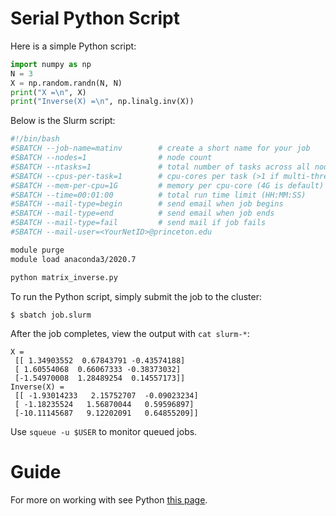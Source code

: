 # Serial Python Script

Here is a simple Python script:

```python
import numpy as np
N = 3
X = np.random.randn(N, N)
print("X =\n", X)
print("Inverse(X) =\n", np.linalg.inv(X))
```

Below is the Slurm script:

```bash
#!/bin/bash
#SBATCH --job-name=matinv        # create a short name for your job
#SBATCH --nodes=1                # node count
#SBATCH --ntasks=1               # total number of tasks across all nodes
#SBATCH --cpus-per-task=1        # cpu-cores per task (>1 if multi-threaded tasks)
#SBATCH --mem-per-cpu=1G         # memory per cpu-core (4G is default)
#SBATCH --time=00:01:00          # total run time limit (HH:MM:SS)
#SBATCH --mail-type=begin        # send email when job begins
#SBATCH --mail-type=end          # send email when job ends
#SBATCH --mail-type=fail         # send mail if job fails
#SBATCH --mail-user=<YourNetID>@princeton.edu

module purge
module load anaconda3/2020.7

python matrix_inverse.py
```

To run the Python script, simply submit the job to the cluster:

```
$ sbatch job.slurm
```

After the job completes, view the output with `cat slurm-*`:

```
X =
 [[ 1.34903552  0.67843791 -0.43574188]
 [ 1.60554068  0.66067333 -0.38373032]
 [-1.54970008  1.28489254  0.14557173]]
Inverse(X) =
 [[ -1.93014233   2.15752707  -0.09023234]
 [ -1.18235524   1.56870044   0.59596897]
 [-10.11145687   9.12202091   0.64855209]]
```

Use `squeue -u $USER` to monitor queued jobs.

# Guide

For more on working with see Python [this page](https://researchcomputing.princeton.edu/python).
